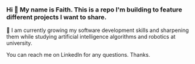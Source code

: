 ### Hi 👋 My name is Faith. This is a repo I'm building to feature different projects I want to share.

🌱 I am currently growing my software development skills and sharpening them while studying artificial intelligence algorithms and robotics at university. 

You can reach me on LinkedIn for any questions. Thanks. 

<!--
**faithdennis/faithdennis** is a ✨ _special_ ✨ repository because its `README.md` (this file) appears on your GitHub profile.

Here are some ideas to get you started:

- 🔭 I’m currently working on ...
- 🌱 I’m currently learning ...
- 👯 I’m looking to collaborate on ...
- 🤔 I’m looking for help with ...
- 💬 Ask me about ...
- 📫 How to reach me: ...
- 😄 Pronouns: ...
- ⚡ Fun fact: ...
-->
